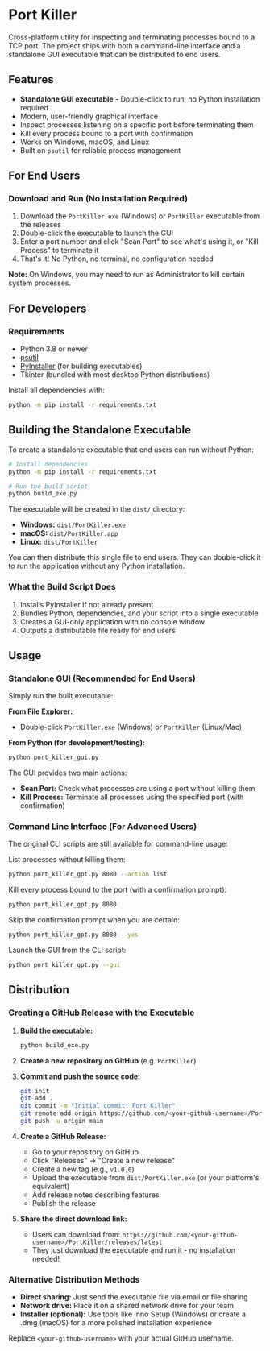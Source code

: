﻿# Port Killer

Cross-platform utility for inspecting and terminating processes bound to a TCP port. The project ships with both a command-line interface and a standalone GUI executable that can be distributed to end users.

## Features
- **Standalone GUI executable** - Double-click to run, no Python installation required
- Modern, user-friendly graphical interface
- Inspect processes listening on a specific port before terminating them
- Kill every process bound to a port with confirmation
- Works on Windows, macOS, and Linux
- Built on `psutil` for reliable process management

## For End Users

### Download and Run (No Installation Required)
1. Download the `PortKiller.exe` (Windows) or `PortKiller` executable from the releases
2. Double-click the executable to launch the GUI
3. Enter a port number and click "Scan Port" to see what's using it, or "Kill Process" to terminate it
4. That's it! No Python, no terminal, no configuration needed

**Note:** On Windows, you may need to run as Administrator to kill certain system processes.

## For Developers

### Requirements
- Python 3.8 or newer
- [psutil](https://pypi.org/project/psutil/)
- [PyInstaller](https://pypi.org/project/pyinstaller/) (for building executables)
- Tkinter (bundled with most desktop Python distributions)

Install all dependencies with:

```bash
python -m pip install -r requirements.txt
```

## Building the Standalone Executable

To create a standalone executable that end users can run without Python:

```bash
# Install dependencies
python -m pip install -r requirements.txt

# Run the build script
python build_exe.py
```

The executable will be created in the `dist/` directory:
- **Windows:** `dist/PortKiller.exe`
- **macOS:** `dist/PortKiller.app`
- **Linux:** `dist/PortKiller`

You can then distribute this single file to end users. They can double-click it to run the application without any Python installation.

### What the Build Script Does
1. Installs PyInstaller if not already present
2. Bundles Python, dependencies, and your script into a single executable
3. Creates a GUI-only application with no console window
4. Outputs a distributable file ready for end users

## Usage

### Standalone GUI (Recommended for End Users)
Simply run the built executable:

**From File Explorer:**
- Double-click `PortKiller.exe` (Windows) or `PortKiller` (Linux/Mac)

**From Python (for development/testing):**
```bash
python port_killer_gui.py
```

The GUI provides two main actions:
- **Scan Port:** Check what processes are using a port without killing them
- **Kill Process:** Terminate all processes using the specified port (with confirmation)

### Command Line Interface (For Advanced Users)
The original CLI scripts are still available for command-line usage:

List processes without killing them:
```bash
python port_killer_gpt.py 8080 --action list
```

Kill every process bound to the port (with a confirmation prompt):
```bash
python port_killer_gpt.py 8080
```

Skip the confirmation prompt when you are certain:
```bash
python port_killer_gpt.py 8080 --yes
```

Launch the GUI from the CLI script:
```bash
python port_killer_gpt.py --gui
```

## Distribution

### Creating a GitHub Release with the Executable

1. **Build the executable:**
   ```bash
   python build_exe.py
   ```

2. **Create a new repository on GitHub** (e.g. `PortKiller`)

3. **Commit and push the source code:**
   ```bash
   git init
   git add .
   git commit -m "Initial commit: Port Killer"
   git remote add origin https://github.com/<your-github-username>/PortKiller.git
   git push -u origin main
   ```

4. **Create a GitHub Release:**
   - Go to your repository on GitHub
   - Click "Releases" → "Create a new release"
   - Create a new tag (e.g., `v1.0.0`)
   - Upload the executable from `dist/PortKiller.exe` (or your platform's equivalent)
   - Add release notes describing features
   - Publish the release

5. **Share the direct download link:**
   - Users can download from: `https://github.com/<your-github-username>/PortKiller/releases/latest`
   - They just download the executable and run it - no installation needed!

### Alternative Distribution Methods
- **Direct sharing:** Just send the executable file via email or file sharing
- **Network drive:** Place it on a shared network drive for your team
- **Installer (optional):** Use tools like Inno Setup (Windows) or create a .dmg (macOS) for a more polished installation experience

Replace `<your-github-username>` with your actual GitHub username.
